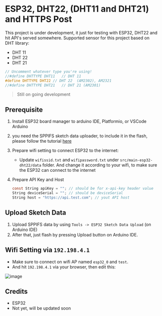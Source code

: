 # ESP32, DHT22, (DHT11 and DHT21) and HTTPS Post

This project is under development, it just for testing with ESP32, DHT22 and hit API's served somewhere.
Supported sensor for this project based on DHT library:
- DHT 11
- DHT 22
- DHT 21

```c
// Uncomment whatever type you're using!
//#define DHTTYPE DHT11   // DHT 11
#define DHTTYPE DHT22 // DHT 22  (AM2302), AM2321
//#define DHTTYPE DHT21   // DHT 21 (AM2301)
```

> Still on going development

## Prerequisite
1. Install ESP32 board manager to arduino IDE, Platformio, or VSCode Arduino
2. you need the SPPIFS sketch data uploader, to include it in the flash, please follow the tutorial [here](https://randomnerdtutorials.com/install-esp32-filesystem-uploader-arduino-ide/)
3. Prepare wifi setting to connect ESP32 to the internet:
    - Update `wifissid.txt` and `wifipassword.txt` under `src/main-esp32-dht22/data` folder. And change it according to your wifi, to make sure the ESP32 can connect to the internet
4. Prepare API Key and Host

    ```c
    const String apiKey = ""; // should be for x-api-key header value
    String deviceSerial = ""; // should be deviceSerial
    String host = "https://api.test.com"; // yout API host
    ```

## Upload Sketch Data
1. Upload SPPIFS data by using `Tools -> ESP32 Sketch Data Upload` (on Arduino IDE)
2. After that, just flash by pressing Upload button on Arduino IDE.

## Wifi Setting via `192.198.4.1` 
- Make sure to connect on wifi AP named `esp32_0` and `test`.
- And hit `192.198.4.1` via your browser, then edit this:

![image](https://user-images.githubusercontent.com/738088/151668174-d743065a-65b2-46de-a2f4-411f5fd89963.png)


## Credits
- ESP32
- Not yet, will be updated soon
